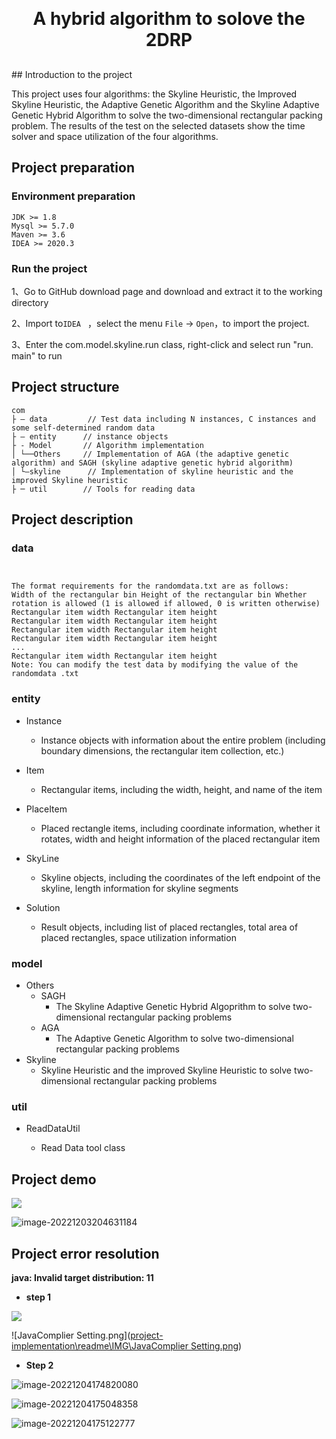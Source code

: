 <h1 align="center" style="margin: 30px 0 30px; font-weight: bold;">A hybrid algorithm to solove the 2DRP</h1>
## Introduction to the project

This project uses four algorithms: the Skyline Heuristic, the Improved Skyline Heuristic, the Adaptive Genetic Algorithm and the Skyline Adaptive Genetic Hybrid Algorithm to solve the two-dimensional rectangular packing problem. The results of the test on the selected datasets show the time solver and space utilization of the four algorithms.

## Project preparation

### Environment preparation

```text
JDK >= 1.8 
Mysql >= 5.7.0 
Maven >= 3.6
IDEA >= 2020.3
```

### Run the project

1、Go to GitHub download page and download and extract it to the working directory

2、Import to`IDEA ` ，select the menu  `File` -> `Open`，to import the project.

3、Enter the com.model.skyline.run class, right-click and select run "run. main" to run

## Project structure

```text
com     
├ – data		 // Test data including N instances, C instances and some self-determined random data
├ – entity 		// instance objects
├ - Model 		// Algorithm implementation
│ └──Others		// Implementation of AGA (the adaptive genetic algorithm) and SAGH (skyline adaptive genetic hybrid algorithm)
│ └—skyline		 // Implementation of skyline heuristic and the improved Skyline heuristic
├ ─ util 		// Tools for reading data
```

## Project description

### data

```text


The format requirements for the randomdata.txt are as follows:
Width of the rectangular bin Height of the rectangular bin Whether rotation is allowed (1 is allowed if allowed, 0 is written otherwise)
Rectangular item width Rectangular item height
Rectangular item width Rectangular item height
Rectangular item width Rectangular item height
Rectangular item width Rectangular item height
...
Rectangular item width Rectangular item height
Note: You can modify the test data by modifying the value of the randomdata .txt
```

### entity

-  Instance
   - Instance objects with information about the entire problem (including boundary dimensions, the rectangular item collection, etc.)
-  Item
   - Rectangular items, including the width, height, and name of the item
-  PlaceItem
   - Placed rectangle items, including coordinate information, whether it rotates, width and height information of the placed rectangular item

-  SkyLine
   - Skyline objects, including the coordinates of the left endpoint of the skyline, length information for skyline segments
-  Solution
   - Result objects, including list of placed rectangles, total area of placed rectangles, space utilization information

### model

- Others
  - SAGH
    - The Skyline Adaptive Genetic Hybrid Algoprithm to solve two-dimensional rectangular packing problems
  - AGA
    - The Adaptive Genetic Algorithm to solve two-dimensional rectangular packing problems
- Skyline
  - Skyline Heuristic and the improved Skyline Heuristic to solve two-dimensional rectangular packing problems

### util

- ReadDataUtil

  - Read Data tool class

    

## Project demo

![](project-implementation\readme\IMG\Snipaste_2023-01-09_09-48-35.png)



![image-20221203204631184](project-implementation\readme\IMG\image-20221203204631184.png)



## Project error resolution

**java: Invalid target distribution: 11**

- **step 1**

![](project-implementation\readme\IMG\image-20221204174626803.png)

![JavaComplier Setting.png]([project-implementation\readme\IMG\JavaComplier Setting.png](https://github.com/JoeTsui925/the-SAGH-for-solving-2DRP/blob/a296290c67f81f456375d7dd872bc581e80a9977/project-implementation/readme/IMG/JavaComplier%20Setting.png))

- **Step 2**

![image-20221204174820080](project-implementation\readme\IMG\image-20221204174820080.png)

![image-20221204175048358](project-implementation\readme\IMG\image-20221204175048358.png)

![image-20221204175122777](project-implementation\readme\IMG\image-20221204175122777.png)

